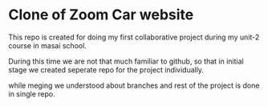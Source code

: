 # Clone of Zoom Car website

This repo is created for doing my first collaborative project during my unit-2 course in masai school.

During this time we are not that much familiar to github, so that in initial stage we created seperate repo for the project individually.

while meging we understood about branches and rest of the project is done in single repo.
